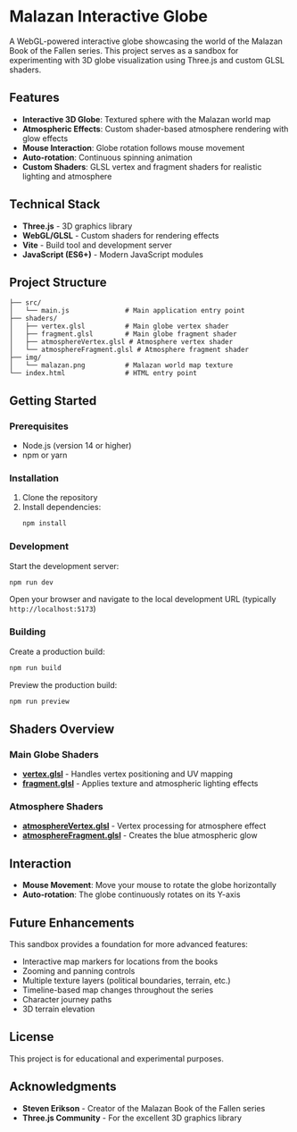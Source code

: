 # Malazan Interactive Globe

A WebGL-powered interactive globe showcasing the world of the Malazan Book of the Fallen series. This project serves as a sandbox for experimenting with 3D globe visualization using Three.js and custom GLSL shaders.

## Features

- **Interactive 3D Globe**: Textured sphere with the Malazan world map
- **Atmospheric Effects**: Custom shader-based atmosphere rendering with glow effects
- **Mouse Interaction**: Globe rotation follows mouse movement
- **Auto-rotation**: Continuous spinning animation
- **Custom Shaders**: GLSL vertex and fragment shaders for realistic lighting and atmosphere

## Technical Stack

- **Three.js** - 3D graphics library
- **WebGL/GLSL** - Custom shaders for rendering effects
- **Vite** - Build tool and development server
- **JavaScript (ES6+)** - Modern JavaScript modules

## Project Structure

```
├── src/
│   └── main.js              # Main application entry point
├── shaders/
│   ├── vertex.glsl          # Main globe vertex shader
│   ├── fragment.glsl        # Main globe fragment shader
│   ├── atmosphereVertex.glsl # Atmosphere vertex shader
│   └── atmosphereFragment.glsl # Atmosphere fragment shader
├── img/
│   └── malazan.png          # Malazan world map texture
└── index.html               # HTML entry point
```

## Getting Started

### Prerequisites

- Node.js (version 14 or higher)
- npm or yarn

### Installation

1. Clone the repository
2. Install dependencies:
   ```bash
   npm install
   ```

### Development

Start the development server:
```bash
npm run dev
```

Open your browser and navigate to the local development URL (typically `http://localhost:5173`)

### Building

Create a production build:
```bash
npm run build
```

Preview the production build:
```bash
npm run preview
```

## Shaders Overview

### Main Globe Shaders
- **[vertex.glsl](shaders/vertex.glsl)** - Handles vertex positioning and UV mapping
- **[fragment.glsl](shaders/fragment.glsl)** - Applies texture and atmospheric lighting effects

### Atmosphere Shaders
- **[atmosphereVertex.glsl](shaders/atmosphereVertex.glsl)** - Vertex processing for atmosphere effect
- **[atmosphereFragment.glsl](shaders/atmosphereFragment.glsl)** - Creates the blue atmospheric glow

## Interaction

- **Mouse Movement**: Move your mouse to rotate the globe horizontally
- **Auto-rotation**: The globe continuously rotates on its Y-axis

## Future Enhancements

This sandbox provides a foundation for more advanced features:
- Interactive map markers for locations from the books
- Zooming and panning controls
- Multiple texture layers (political boundaries, terrain, etc.)
- Timeline-based map changes throughout the series
- Character journey paths
- 3D terrain elevation

## License

This project is for educational and experimental purposes.

## Acknowledgments

- **Steven Erikson** - Creator of the Malazan Book of the Fallen series
- **Three.js Community** - For the excellent 3D graphics library